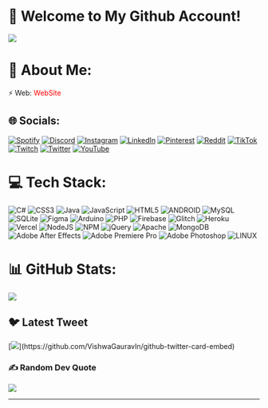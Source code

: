 # 💫 Welcome to My Github Account!


[![](https://visitcount.itsvg.in/api?id=Aqueex&icon=9&color=0)](https://visitcount.itsvg.in)
# 💫 About Me:
⚡ Web: <a src="https://aquex.lol" style="color: red">WebSite</a>

## 🌐 Socials:
[![Spotify](https://img.shields.io/badge/Spotify-%237289DA.svg?logo=spotify&logoColor=white)](https://open.spotify.com/user/my7c5m9336fnvog5qos3xd2kk?si=5402f8c01f2e4b60)  [![Discord](https://img.shields.io/badge/Discord-%237289DA.svg?logo=discord&logoColor=white)](https://discord.gg/https://discord.gg/qzJ3zASXKy) [![Instagram](https://img.shields.io/badge/Instagram-%23E4405F.svg?logo=Instagram&logoColor=white)](https://instagram.com/azlzzx) [![LinkedIn](https://img.shields.io/badge/LinkedIn-%230077B5.svg?logo=linkedin&logoColor=white)](https://linkedin.com/in/https://www.linkedin.com/in/aziz-%C3%A7akmak-50815524a/) [![Pinterest](https://img.shields.io/badge/Pinterest-%23E60023.svg?logo=Pinterest&logoColor=white)](https://pinterest.com/azlzzz_) [![Reddit](https://img.shields.io/badge/Reddit-%23FF4500.svg?logo=Reddit&logoColor=white)](https://reddit.com/user/u/Left_Tea6481) [![TikTok](https://img.shields.io/badge/TikTok-%23000000.svg?logo=TikTok&logoColor=white)](https://tiktok.com/@azlzzx) [![Twitch](https://img.shields.io/badge/Twitch-%239146FF.svg?logo=Twitch&logoColor=white)](https://twitch.tv/aquuex_) [![Twitter](https://img.shields.io/badge/Twitter-%231DA1F2.svg?logo=Twitter&logoColor=white)](https://twitter.com/_Aquex_) [![YouTube](https://img.shields.io/badge/YouTube-%23FF0000.svg?logo=YouTube&logoColor=white)](https://youtube.com/@UCb6X6eFRIY5ZXmctePcp-PA) 

# 💻 Tech Stack:
![C#](https://img.shields.io/badge/c%23-%23239120.svg?style=for-the-badge&logo=c-sharp&logoColor=white) ![CSS3](https://img.shields.io/badge/css3-%231572B6.svg?style=for-the-badge&logo=css3&logoColor=white) ![Java](https://img.shields.io/badge/java-%23ED8B00.svg?style=for-the-badge&logo=java&logoColor=white) ![JavaScript](https://img.shields.io/badge/javascript-%23323330.svg?style=for-the-badge&logo=javascript&logoColor=%23F7DF1E) ![HTML5](https://img.shields.io/badge/html5-%23E34F26.svg?style=for-the-badge&logo=html5&logoColor=white) ![ANDROID](https://img.shields.io/badge/android-%2320232a.svg?style=for-the-badge&logo=android&logoColor=%a4c639) ![MySQL](https://img.shields.io/badge/mysql-%2300f.svg?style=for-the-badge&logo=mysql&logoColor=white) ![SQLite](https://img.shields.io/badge/sqlite-%2307405e.svg?style=for-the-badge&logo=sqlite&logoColor=white) 	![Figma](https://img.shields.io/badge/figma-%23F24E1E.svg?style=for-the-badge&logo=figma&logoColor=white) ![Arduino](https://img.shields.io/badge/-Arduino-00979D?style=for-the-badge&logo=Arduino&logoColor=white) ![PHP](https://img.shields.io/badge/php-%23777BB4.svg?style=for-the-badge&logo=php&logoColor=white) ![Firebase](https://img.shields.io/badge/firebase-%23039BE5.svg?style=for-the-badge&logo=firebase) ![Glitch](https://img.shields.io/badge/glitch-%233333FF.svg?style=for-the-badge&logo=glitch&logoColor=white) ![Heroku](https://img.shields.io/badge/heroku-%23430098.svg?style=for-the-badge&logo=heroku&logoColor=white) ![Vercel](https://img.shields.io/badge/vercel-%23000000.svg?style=for-the-badge&logo=vercel&logoColor=white) ![NodeJS](https://img.shields.io/badge/node.js-6DA55F?style=for-the-badge&logo=node.js&logoColor=white) ![NPM](https://img.shields.io/badge/NPM-%23000000.svg?style=for-the-badge&logo=npm&logoColor=white) ![jQuery](https://img.shields.io/badge/jquery-%230769AD.svg?style=for-the-badge&logo=jquery&logoColor=white) ![Apache](https://img.shields.io/badge/apache-%23D42029.svg?style=for-the-badge&logo=apache&logoColor=white) ![MongoDB](https://img.shields.io/badge/MongoDB-%234ea94b.svg?style=for-the-badge&logo=mongodb&logoColor=white) ![Adobe After Effects](https://img.shields.io/badge/Adobe%20After%20Effects-9999FF.svg?style=for-the-badge&logo=Adobe%20After%20Effects&logoColor=white) ![Adobe Premiere Pro](https://img.shields.io/badge/Adobe%20Premiere%20Pro-9999FF.svg?style=for-the-badge&logo=Adobe%20Premiere%20Pro&logoColor=white) ![Adobe Photoshop](https://img.shields.io/badge/adobephotoshop-%2331A8FF.svg?style=for-the-badge&logo=adobephotoshop&logoColor=white) ![LINUX](https://img.shields.io/badge/Linux-FCC624?style=for-the-badge&logo=linux&logoColor=black)
# 📊 GitHub Stats:
![](https://github-readme-stats.vercel.app/api?username=Aqueex&theme=tokyonight&hide_border=true&include_all_commits=false&count_private=false)

## 🐦 Latest Tweet
[![](https://gtce.itsvg.in/api?username=_Aquex_)](https://github.com/VishwaGauravIn/github-twitter-card-embed)

### ✍️ Random Dev Quote
![](https://quotes-github-readme.vercel.app/api?type=horizontal&theme=tokyonight)


---
